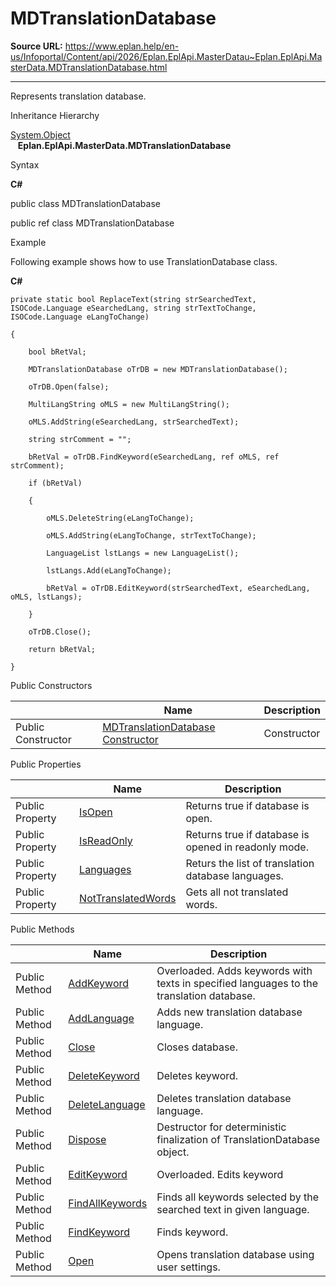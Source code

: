 # MDTranslationDatabase

**Source URL:** https://www.eplan.help/en-us/Infoportal/Content/api/2026/Eplan.EplApi.MasterDatau~Eplan.EplApi.MasterData.MDTranslationDatabase.html

---

Represents translation database.

Inheritance Hierarchy

[System.Object](#)  
   **Eplan.EplApi.MasterData.MDTranslationDatabase**

Syntax

**C#**



public class MDTranslationDatabase

public ref class MDTranslationDatabase


Example

Following example shows how to use TranslationDatabase class.

**C#**

```
private static bool ReplaceText(string strSearchedText, ISOCode.Language eSearchedLang, string strTextToChange, ISOCode.Language eLangToChange)

{

    bool bRetVal;

    MDTranslationDatabase oTrDB = new MDTranslationDatabase();

    oTrDB.Open(false);

    MultiLangString oMLS = new MultiLangString();

    oMLS.AddString(eSearchedLang, strSearchedText);

    string strComment = "";

    bRetVal = oTrDB.FindKeyword(eSearchedLang, ref oMLS, ref strComment);

    if (bRetVal)

    {

        oMLS.DeleteString(eLangToChange);

        oMLS.AddString(eLangToChange, strTextToChange);

        LanguageList lstLangs = new LanguageList();

        lstLangs.Add(eLangToChange);

        bRetVal = oTrDB.EditKeyword(strSearchedText, eSearchedLang, oMLS, lstLangs);

    }

    oTrDB.Close();

    return bRetVal;

}

```

Public Constructors

|  | Name | Description |
| --- | --- | --- |
| Public Constructor | [MDTranslationDatabase Constructor](Eplan.EplApi.MasterDatau~Eplan.EplApi.MasterData.MDTranslationDatabase~_ctor.html) | Constructor |



Public Properties

|  | Name | Description |
| --- | --- | --- |
| Public Property | [IsOpen](Eplan.EplApi.MasterDatau~Eplan.EplApi.MasterData.MDTranslationDatabase~IsOpen.html) | Returns true if database is open. |
| Public Property | [IsReadOnly](Eplan.EplApi.MasterDatau~Eplan.EplApi.MasterData.MDTranslationDatabase~IsReadOnly.html) | Returns true if database is opened in readonly mode. |
| Public Property | [Languages](Eplan.EplApi.MasterDatau~Eplan.EplApi.MasterData.MDTranslationDatabase~Languages.html) | Returs the list of translation database languages. |
| Public Property | [NotTranslatedWords](Eplan.EplApi.MasterDatau~Eplan.EplApi.MasterData.MDTranslationDatabase~NotTranslatedWords.html) | Gets all not translated words. |



Public Methods

|  | Name | Description |
| --- | --- | --- |
| Public Method | [AddKeyword](Eplan.EplApi.MasterDatau~Eplan.EplApi.MasterData.MDTranslationDatabase~AddKeyword.html) | Overloaded. Adds keywords with texts in specified languages to the translation database. |
| Public Method | [AddLanguage](Eplan.EplApi.MasterDatau~Eplan.EplApi.MasterData.MDTranslationDatabase~AddLanguage.html) | Adds new translation database language. |
| Public Method | [Close](Eplan.EplApi.MasterDatau~Eplan.EplApi.MasterData.MDTranslationDatabase~Close.html) | Closes database. |
| Public Method | [DeleteKeyword](Eplan.EplApi.MasterDatau~Eplan.EplApi.MasterData.MDTranslationDatabase~DeleteKeyword.html) | Deletes keyword. |
| Public Method | [DeleteLanguage](Eplan.EplApi.MasterDatau~Eplan.EplApi.MasterData.MDTranslationDatabase~DeleteLanguage.html) | Deletes translation database language. |
| Public Method | [Dispose](Eplan.EplApi.MasterDatau~Eplan.EplApi.MasterData.MDTranslationDatabase~Dispose().html) | Destructor for deterministic finalization of TranslationDatabase object. |
| Public Method | [EditKeyword](Eplan.EplApi.MasterDatau~Eplan.EplApi.MasterData.MDTranslationDatabase~EditKeyword.html) | Overloaded. Edits keyword |
| Public Method | [FindAllKeywords](Eplan.EplApi.MasterDatau~Eplan.EplApi.MasterData.MDTranslationDatabase~FindAllKeywords.html) | Finds all keywords selected by the searched text in given language. |
| Public Method | [FindKeyword](Eplan.EplApi.MasterDatau~Eplan.EplApi.MasterData.MDTranslationDatabase~FindKeyword.html) | Finds keyword. |
| Public Method | [Open](Eplan.EplApi.MasterDatau~Eplan.EplApi.MasterData.MDTranslationDatabase~Open.html) | Opens translation database using user settings. |


